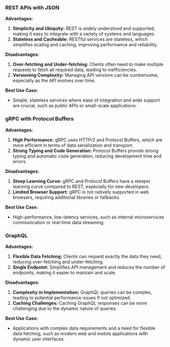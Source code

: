 ### REST APIs with JSON

**Advantages:**
1. **Simplicity and Ubiquity:** REST is widely understood and supported, making it easy to integrate with a variety of systems and languages.
2. **Stateless and Cacheable:** RESTful services are stateless, which simplifies scaling and caching, improving performance and reliability.

**Disadvantages:**
1. **Over-fetching and Under-fetching:** Clients often need to make multiple requests to fetch all required data, leading to inefficiencies.
2. **Versioning Complexity:** Managing API versions can be cumbersome, especially as the API evolves over time.

**Best Use Case:**
- Simple, stateless services where ease of integration and wide support are crucial, such as public APIs or small-scale applications.

### gRPC with Protocol Buffers

**Advantages:**
1. **High Performance:** gRPC uses HTTP/2 and Protocol Buffers, which are more efficient in terms of data serialization and transport.
2. **Strong Typing and Code Generation:** Protocol Buffers provide strong typing and automatic code generation, reducing development time and errors.

**Disadvantages:**
1. **Steep Learning Curve:** gRPC and Protocol Buffers have a steeper learning curve compared to REST, especially for new developers.
2. **Limited Browser Support:** gRPC is not natively supported in web browsers, requiring additional libraries or fallbacks.

**Best Use Case:**
- High-performance, low-latency services, such as internal microservices communication or real-time data streaming.

### GraphQL

**Advantages:**
1. **Flexible Data Fetching:** Clients can request exactly the data they need, reducing over-fetching and under-fetching.
2. **Single Endpoint:** Simplifies API management and reduces the number of endpoints, making it easier to maintain and scale.

**Disadvantages:**
1. **Complexity in Implementation:** GraphQL queries can be complex, leading to potential performance issues if not optimized.
2. **Caching Challenges:** Caching GraphQL responses can be more challenging due to the dynamic nature of queries.

**Best Use Case:**
- Applications with complex data requirements and a need for flexible data fetching, such as modern web and mobile applications with dynamic user interfaces.